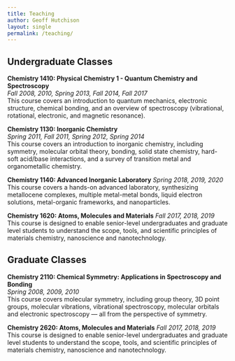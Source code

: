 ```yaml
---
title: Teaching
author: Geoff Hutchison
layout: single
permalink: /teaching/
---
```


## Undergraduate Classes

**Chemistry 1410: Physical Chemistry 1 - Quantum Chemistry and Spectroscopy**  
_Fall 2008, 2010, Spring 2013, Fall 2014, Fall 2017_  
This course covers an introduction to quantum mechanics, electronic structure, chemical bonding, and an overview of spectroscopy (vibrational, rotational, electronic, and magnetic resonance).

**Chemistry 1130: Inorganic Chemistry**  
_Spring 2011, Fall 2011, Spring 2012, Spring 2014_  
This course covers an introduction to inorganic chemistry, including symmetry, molecular orbital theory, bonding, solid state chemistry, hard-soft acid/base interactions, and a survey of transition metal and organometallic chemistry.

**Chemistry 1140: Advanced Inorganic Laboratory**
_Spring 2018, 2019, 2020_
This course covers a hands-on advanced laboratory, synthesizing metallocene complexes, multiple metal-metal bonds, liquid electron solutions, metal-organic frameworks, and nanoparticles.

**Chemistry 1620: Atoms, Molecules and Materials**
_Fall 2017, 2018, 2019_
This course is designed to enable senior-level undergraduates and graduate level students to understand the scope, tools, and scientific principles of materials chemistry, nanoscience and nanotechnology.

## Graduate Classes

**Chemistry 2110: Chemical Symmetry: Applications in Spectroscopy and Bonding**  
_Spring 2008, 2009, 2010_  
This course covers molecular symmetry, including group theory, 3D point groups, molecular vibrations, vibrational spectroscopy, molecular orbitals and electronic spectroscopy &#8212; all from the perspective of symmetry.

**Chemistry 2620: Atoms, Molecules and Materials**
_Fall 2017, 2018, 2019_
This course is designed to enable senior-level undergraduates and graduate level students to understand the scope, tools, and scientific principles of materials chemistry, nanoscience and nanotechnology.
